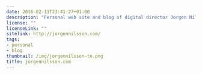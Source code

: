 ```yaml
---
date: 2016-02-11T23:41:27+01:00
description: "Personal web site and blog of digital director Jorgen Nilsson"
license: ""
licenseLink: ""
sitelink: http://jorgennilsson.com/
tags:
- personal
- blog
thumbnail: /img/jorgennilsson-tn.png
title: jorgennilsson.com
---
```

